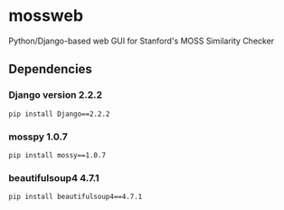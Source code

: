 # mossweb
Python/Django-based web GUI for Stanford's MOSS Similarity Checker

## Dependencies

### Django version 2.2.2

```
pip install Django==2.2.2
```

### mosspy 1.0.7

```
pip install mossy==1.0.7
```

### beautifulsoup4 4.7.1

```
pip install beautifulsoup4==4.7.1
```


